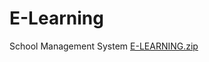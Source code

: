 # E-Learning
School Management System
[E-LEARNING.zip](https://github.com/SihamBashirAli/E-Learning/files/8538646/E-LEARNING.zip)

